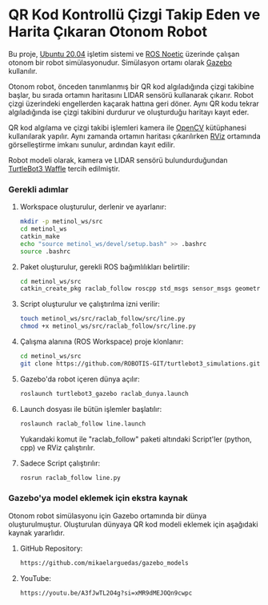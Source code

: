 # QR Kod Kontrollü Çizgi Takip Eden ve Harita Çıkaran Otonom Robot

Bu proje, [Ubuntu 20.04](https://releases.ubuntu.com/focal/) işletim sistemi ve [ROS Noetic](http://wiki.ros.org/noetic) üzerinde çalışan otonom bir robot simülasyonudur. Simülasyon ortamı olarak [Gazebo](https://gazebosim.org/home) kullanılır.

Otonom robot, önceden tanımlanmış bir QR kod algıladığında çizgi takibine başlar, bu sırada ortamın haritasını LIDAR sensörü kullanarak çıkarır. Robot çizgi üzerindeki engellerden kaçarak hattına geri döner. Aynı QR kodu tekrar algıladığında ise çizgi takibini durdurur ve oluşturduğu haritayı kayıt eder.

QR kod algılama ve çizgi takibi işlemleri kamera ile [OpenCV](https://opencv.org/) kütüphanesi kullanılarak yapılır. Aynı zamanda ortamın haritası çıkarılırken [RViz](http://wiki.ros.org/rviz) ortamında görselleştirme imkanı sunulur, ardından kayıt edilir.

Robot modeli olarak, kamera ve LIDAR sensörü bulundurduğundan [TurtleBot3 Waffle](https://emanual.robotis.com/docs/en/platform/turtlebot3/overview/#overview) tercih edilmiştir.

### Gerekli adımlar

1. Workspace oluşturulur, derlenir ve ayarlanır:

    ```bash
    mkdir -p metinol_ws/src
    cd metinol_ws
    catkin_make
    echo "source metinol_ws/devel/setup.bash" >> .bashrc
    source .bashrc
    ```
2. Paket oluşturulur, gerekli ROS bağımlılıkları belirtilir:
    ```bash
    cd metinol_ws/src
    catkin_create_pkg raclab_follow roscpp std_msgs sensor_msgs geometry_msgs cv_bridge image_transport
    ```
3. Script oluşturulur ve çalıştırılma izni verilir:
    ```bash
    touch metinol_ws/src/raclab_follow/src/line.py
    chmod +x metinol_ws/src/raclab_follow/src/line.py
    ```
4. Çalışma alanına (ROS Workspace) proje klonlanır:
    ```bash
    cd metinol_ws/src
    git clone https://github.com/ROBOTIS-GIT/turtlebot3_simulations.git
    ```
5. Gazebo'da robot içeren dünya açılır:
    ```bash
    roslaunch turtlebot3_gazebo raclab_dunya.launch 
    ```
6. Launch dosyası ile bütün işlemler başlatılır:
    ```bash
    roslaunch raclab_follow line.launch 
    ```
    Yukarıdaki komut ile "raclab_follow" paketi altındaki Script'ler (python, cpp) ve RViz çalıştırılır.
7. Sadece Script çalıştırılır:
    ```bash
    rosrun raclab_follow line.py 
    ```
### Gazebo'ya model eklemek için ekstra kaynak

Otonom robot simülasyonu için Gazebo ortamında bir dünya oluşturulmuştur. Oluşturulan dünyaya QR kod modeli eklemek için aşağıdaki kaynak yararlıdır.

1. GitHub Repository:

    ```bash
    https://github.com/mikaelarguedas/gazebo_models
    ```
2. YouTube:
    ```bash
    https://youtu.be/A3fJwTL2O4g?si=xMR9dMEJOQn9cwpc
    ```
